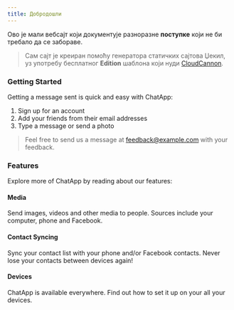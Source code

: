 ```yaml
---
title: Добродошли
---
```


Ово је мали вебсајт који документује разноразне **поступке** који не би требало да се забораве.

> Сам сајт је креиран помоћу генератора статичких сајтова Џекил, уз употребу бесплатног **Edition** шаблона који нуди [CloudCannon](https://cloudcannon.com/).

### Getting Started

Getting a message sent is quick and easy with ChatApp:

1. Sign up for an account
2. Add your friends from their email addresses
3. Type a message or send a photo

> Feel free to send us a message at [feedback@example.com](mailto:feedback@example.com) with your feedback.

### Features

Explore more of ChatApp by reading about our features:

#### Media

Send images, videos and other media to people. Sources include your computer, phone and Facebook.

#### Contact Syncing

Sync your contact list with your phone and/or Facebook contacts. Never lose your contacts between devices again!

#### Devices

ChatApp is available everywhere. Find out how to set it up on your all your devices.
